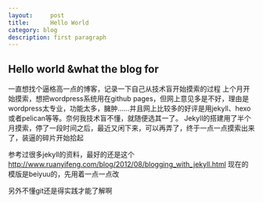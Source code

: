 ```yaml
---
layout:     post
title:      Hello World
category: blog
description: first paragraph
---
```


## Hello world &what the blog for
一直想找个逼格高一点的博客，记录一下自己从技术盲开始摸索的过程
上个月开始摸索，想把wordpress系统用在github pages，但网上意见多是不好，理由是wordpress太专业，功能太多，臃肿……并且网上比较多的好评是用jekyll、hexo或者pelican等等。奈何我技术盲不懂，就随便选其一了。
Jekyll的搭建用了半个月摸索，停了一段时间之后，最近又闲下来，可以再弄了，终于一点一点摸索出来了，装逼的碎片开始拾起

参考过很多jekyll的资料，最好的还是这个 http://www.ruanyifeng.com/blog/2012/08/blogging_with_jekyll.html
现在的模版是beiyuu的，先用着一点一点改

另外不懂git还是得实践才能了解啊
